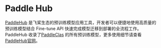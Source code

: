 # Paddle Hub

[PaddleHub](https://github.com/PaddlePaddle/PaddleHub) 是飞桨生态的预训练模型应用工具，开发者可以便捷地使用高质量的预训练模型结合 Fine-tune API 快速完成模型迁移到部署的全流程工作。
PaddleHub 收录了[PaddleClas](https://github.com/PaddlePaddle/PaddleClas) 的所有预训练模型，更多使用细节请查看 [PaddleHub官网](https://www.paddlepaddle.org.cn/hub)。
